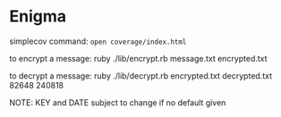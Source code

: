 # Enigma

simplecov command:
`open coverage/index.html`

to encrypt a message:
ruby ./lib/encrypt.rb message.txt encrypted.txt

to decrypt a message:
ruby ./lib/decrypt.rb encrypted.txt decrypted.txt 82648 240818

  NOTE: KEY and DATE subject to change
        if no default given
